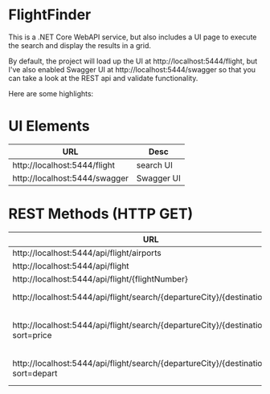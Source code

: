 # FlightFinder

This is a .NET Core WebAPI service, but also includes a UI page to execute the search and display the results in a grid.

By default, the project will load up the UI at http://localhost:5444/flight, but I've also enabled Swagger UI at http://localhost:5444/swagger so that you can take a look at the REST api and validate functionality.

Here are some highlights:

# UI Elements
| URL           | Desc        |
| ------------- |-------------|
|http://localhost:5444/flight | search UI |
|http://localhost:5444/swagger | Swagger UI |


# REST Methods (HTTP GET)
| URL           | Desc        |
| ------------- |-------------|
| http://localhost:5444/api/flight/airports      | list of airports |
|http://localhost:5444/api/flight                | all flights      |
|http://localhost:5444/api/flight/{flightNumber} | flight by id     |
|http://localhost:5444/api/flight/search/{departureCity}/{destinationCity} | search by airport code |
|http://localhost:5444/api/flight/search/{departureCity}/{destinationCity}?sort=price | search by airport code, sort by MainCabinPrice |
|http://localhost:5444/api/flight/search/{departureCity}/{destinationCity}?sort=depart | search by airport code, sort by Departs |

